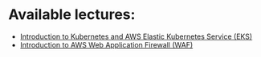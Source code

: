 # Available lectures:


- [Introduction to Kubernetes and AWS Elastic Kubernetes Service (EKS)](eks.md)
- [Introduction to AWS Web Application Firewall (WAF)](waf.md)